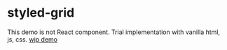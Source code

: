 # styled-grid

This demo is not React component.
Trial implementation with vanilla html, js, css.
[wip demo](https://naoki-tomita.github.io/styled-grid/wip/index.html)
